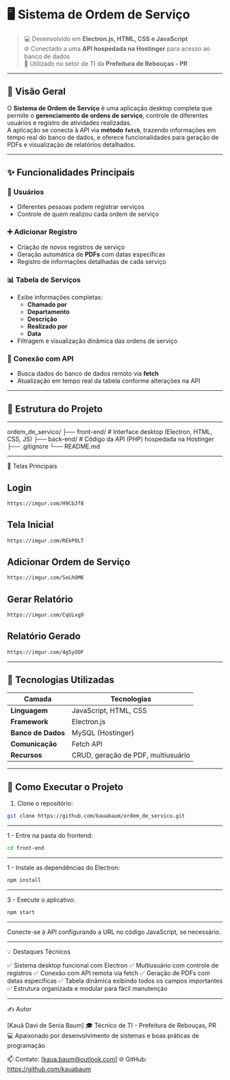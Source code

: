 # 🖥️ Sistema de Ordem de Serviço

> 💻 Desenvolvido em **Electron.js, HTML, CSS e JavaScript**  
> 🌐 Conectado a uma **API hospedada na Hostinger** para acesso ao banco de dados  
> 🏢 Utilizado no setor de TI da **Prefeitura de Rebouças - PR**  

---

## 🧭 Visão Geral

O **Sistema de Ordem de Serviço** é uma aplicação desktop completa que permite o **gerenciamento de ordens de serviço**, controle de diferentes usuários e registro de atividades realizadas.  
A aplicação se conecta à API via **método `fetch`**, trazendo informações em tempo real do banco de dados, e oferece funcionalidades para geração de PDFs e visualização de relatórios detalhados.

---

## ✨ Funcionalidades Principais

### 👤 **Usuários**
- Diferentes pessoas podem registrar serviços
- Controle de quem realizou cada ordem de serviço

### ➕ **Adicionar Registro**
- Criação de novos registros de serviço
- Geração automática de **PDFs** com datas específicas
- Registro de informações detalhadas de cada serviço

### 📊 **Tabela de Serviços**
- Exibe informações completas:
  - **Chamado por**  
  - **Departamento**  
  - **Descrição**  
  - **Realizado por**  
  - **Data**  
- Filtragem e visualização dinâmica das ordens de serviço

### 🔗 **Conexão com API**
- Busca dados do banco de dados remoto via **fetch**  
- Atualização em tempo real da tabela conforme alterações na API  

---

## 🧱 Estrutura do Projeto

---

ordem_de_servico/
├── front-end/ # Interface desktop (Electron, HTML, CSS, JS)
├── back-end/ # Código da API (PHP) hospedada na Hostinger
├── .gitignore
└── README.md

---

📸 Telas Principais

## Login
   ```bash
   https://imgur.com/H9CbJf8
 ```
## Tela Inicial
   ```bash
   https://imgur.com/REkP0LT
 ```
## Adicionar Ordem de Serviço
   ```bash
   https://imgur.com/SoLhOM6
 ```
## Gerar Relatório
   ```bash
   https://imgur.com/CqUixg9
 ```
 ## Relatório Gerado
   ```bash
   https://imgur.com/4gSyOOF
 ```

---

## 🧠 Tecnologias Utilizadas

| Camada | Tecnologias |
|--------|-------------|
| **Linguagem** | JavaScript, HTML, CSS |
| **Framework** | Electron.js |
| **Banco de Dados** | MySQL (Hostinger) |
| **Comunicação** | Fetch API |
| **Recursos** | CRUD, geração de PDF, multiusuário |

---

## 🚀 Como Executar o Projeto

1. Clone o repositório:

```bash
git clone https://github.com/kauabaum/ordem_de_servico.git
```

---

1 - Entre na pasta do frontend:

```bash
cd front-end
```
---
1 - Instale as dependências do Electron:

```bash
npm install
```
---
3 - Execute o aplicativo:

```bash
npm start
```
---
Conecte-se à API configurando a URL no código JavaScript, se necessário.

---

💡 Destaques Técnicos

✅ Sistema desktop funcional com Electron
✅ Multiusuário com controle de registros
✅ Conexão com API remota via fetch
✅ Geração de PDFs com datas específicas
✅ Tabela dinâmica exibindo todos os campos importantes
✅ Estrutura organizada e modular para fácil manutenção

---

✍️ Autor

[Kauã Davi de Senia Baum]
🎓 Técnico de TI - Prefeitura de Rebouças, PR
💻 Apaixonado por desenvolvimento de sistemas e boas práticas de programação

📫 Contato: [kaua.baum@outlook.com]
🌐 GitHub: https://github.com/kauabaum
